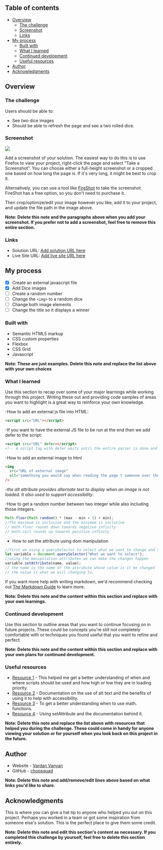 ## Table of contents

- [Overview](#overview)
  - [The challenge](#the-challenge)
  - [Screenshot](#screenshot)
  - [Links](#links)
- [My process](#my-process)
  - [Built with](#built-with)
  - [What I learned](#what-i-learned)
  - [Continued development](#continued-development)
  - [Useful resources](#useful-resources)
- [Author](#author)
- [Acknowledgments](#acknowledgments)

## Overview

### The challenge

Users should be able to:

- See two dice images
- Should be able to refresh the page and see a two rolled dice.

### Screenshot

![](./screenshot.jpg)

Add a screenshot of your solution. The easiest way to do this is to use Firefox to view your project, right-click the page and select "Take a Screenshot". You can choose either a full-height screenshot or a cropped one based on how long the page is. If it's very long, it might be best to crop it.

Alternatively, you can use a tool like [FireShot](https://getfireshot.com/) to take the screenshot. FireShot has a free option, so you don't need to purchase it.

Then crop/optimize/edit your image however you like, add it to your project, and update the file path in the image above.

**Note: Delete this note and the paragraphs above when you add your screenshot. If you prefer not to add a screenshot, feel free to remove this entire section.**

### Links

- Solution URL: [Add solution URL here](https://your-solution-url.com)
- Live Site URL: [Add live site URL here](https://your-live-site-url.com)

## My process

- [x] Create an external javascript file
- [x] Add Dice images
- [ ] Create a random number
- [ ] Change the `<img>` to a random dice
- [ ] Change both image elements
- [ ] Change the title so it displays a winner

### Built with

- Semantic HTML5 markup
- CSS custom properties
- Flexbox
- CSS Grid
- Javascript

**Note: These are just examples. Delete this note and replace the list above with your own choices**

### What I learned

Use this section to recap over some of your major learnings while working through this project. Writing these out and providing code samples of areas you want to highlight is a great way to reinforce your own knowledge.

-How to add an external js file into HTML:

```html
<script src="URL"></script>
```

-If you want to have the external JS file to be run at the end then we add defer to the script:

```html
<script src="URL" defer></script>
<!-- A script tag with defer waits until the entire parser is done and then runs all scripts marked with defer in the order they are encountered. -->
```

-How to add an external image to html

```html
<img
  src="URL of external image"
  alt="something you would say when reading the page t someone over the phone"
/>
```

-_the alt attribute provides alternate text to display when an image is not loaded. It also used to support accessibility_.

-How to get a random number between two integer while also including those integers.

```js
Math.floor(Math.random() * (max - min + 1) + min);
//The maximum is inclusive and the minimum is inclusive
// math.floor rounds down towards negative infinity
// math.ceil rounds up towards positive infinity
```

- How to set the attribute using dom manipulation

```js
//first we using a querySelector to select what we want to change and set it into a variable
let variable = document.querySelector("What we want to select");
//using the manipulation attributes we can make the changes happen
variable.setAttribute(name, value);
// the name is the name of the attribute whose value is it be changed
// the value is what we will changing to.
```

If you want more help with writing markdown, we'd recommend checking out [The Markdown Guide](https://www.markdownguide.org/) to learn more.

**Note: Delete this note and the content within this section and replace with your own learnings.**

### Continued development

Use this section to outline areas that you want to continue focusing on in future projects. These could be concepts you're still not completely comfortable with or techniques you found useful that you want to refine and perfect.

**Note: Delete this note and the content within this section and replace with your own plans for continued development.**

### Useful resources

- [Resource 1](https://stackoverflow.com/questions/8996852/load-and-execute-order-of-scripts) - This helped me get a better understanding of when and where scripts should be used and how high or low they are in loading priority.
- [Resource 2](https://developer.mozilla.org/en-US/docs/Web/API/HTMLImageElement/alt) - Documentation on the use of alt text and the benefits of using it to help with accessibility.
- [Resource 3](https://stackoverflow.com/questions/14/difference-between-math-floor-and-math-truncate) - To get a better understanding when to use math. functions.
- [Resource 4](https://developer.mozilla.org/en-US/docs/Web/API/Element/setAttribute) - Using setAttribute and the documentation behind it.

**Note: Delete this note and replace the list above with resources that helped you during the challenge. These could come in handy for anyone viewing your solution or for yourself when you look back on this project in the future.**

## Author

- Website - [Vardan Vanyan](https://www.your-site.com)
- GitHub - [chopsquad](https://github.com/chopsquad)

**Note: Delete this note and add/remove/edit lines above based on what links you'd like to share.**

## Acknowledgments

This is where you can give a hat tip to anyone who helped you out on this project. Perhaps you worked in a team or got some inspiration from someone else's solution. This is the perfect place to give them some credit.

**Note: Delete this note and edit this section's content as necessary. If you completed this challenge by yourself, feel free to delete this section entirely.**

